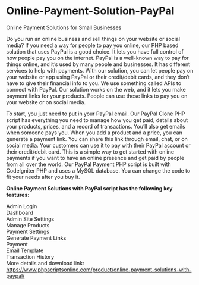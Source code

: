 # Online-Payment-Solution-PayPal
Online Payment Solutions for Small Businesses

Do you run an online business and sell things on your website or social media? If you need a way for people to pay you online, our PHP based solution that uses PayPal is a good choice. It lets you have full control of how people pay you on the internet. PayPal is a well-known way to pay for things online, and it’s used by many people and businesses. It has different services to help with payments. With our solution, you can let people pay on your website or app using PayPal or their credit/debit cards, and they don’t have to give their financial info to you. We use something called APIs to connect with PayPal. Our solution works on the web, and it lets you make payment links for your products. People can use these links to pay you on your website or on social media.

To start, you just need to put in your PayPal email. Our PayPal Clone PHP script has everything you need to manage how you get paid, details about your products, prices, and a record of transactions. You’ll also get emails when someone pays you. When you add a product and a price, you can generate a payment link. You can share this link through email, chat, or on social media. Your customers can use it to pay with their PayPal account or their credit/debit card. This is a simple way to get started with online payments if you want to have an online presence and get paid by people from all over the world. Our PayPal Payment PHP script is built with CodeIgniter PHP and uses a MySQL database. You can change the code to fit your needs after you buy it.

<b>Online Payment Solutions with PayPal script has the following key features:</b>

Admin Login<br>
Dashboard<br>
Admin Site Settings<br>
Manage Products<br>
Payment Settings<br>
Generate Payment Links<br>
Payment<br>
Email Template<br>
Transaction History<br>
More details and download link:
https://www.phpscriptsonline.com/product/online-payment-solutions-with-paypal/
